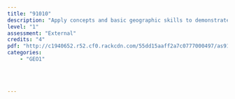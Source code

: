 ```yaml
---
title: "91010"
description: "Apply concepts and basic geographic skills to demonstrate understanding of a given environment"
level: "1"
assessment: "External"
credits: "4"
pdf: "http://c1940652.r52.cf0.rackcdn.com/55dd15aaff2a7c0777000497/as91010.pdf"
categories:
    - "GEO1"
    
    
    
    
---
```

